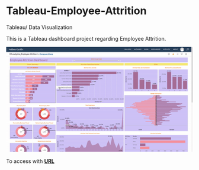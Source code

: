 # Tableau-Employee-Attrition
Tableau/ Data Visualization

This is a Tableau dashboard project regarding Employee Attrition.

![](gif1.gif)



To access with [**URL**](https://public.tableau.com/views/HRanalytcis_EmployeeAttrition/Dashboard1?:language=en-US&:display_count=n&:origin=viz_share_link)

